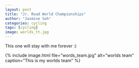 ```yaml
---
layout: post
title: "Jr. Road World Championships"
author: "Jasmine Soh"
categories: cycling
tags: [cycling]
image: worlds_tt.jpg
---
```


This one will stay with me forever :)

{% include image.html file="words_team.jpg" alt="worlds team" caption="This is my worlds team" %}